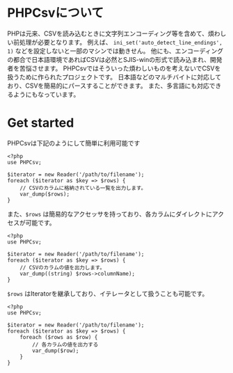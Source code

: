 # PHPCsvについて
PHPは元来、CSVを読み込むときに文字列エンコーディング等を含めて、煩わしい前処理が必要となります。
例えば、 `ini_set('auto_detect_line_endings', 1)` などを設定しないと一部のマシンでは動きせん。
他にも、エンコーディングの都合で日本語環境であればCSVは必然とSJIS-winの形式で読み込まれ、開発者を苦悩させます。
PHPCsvではそういった煩わしいものを考えないでCSVを扱うために作られたプロジェクトです。
日本語などのマルチバイトに対応しており、CSVを簡易的にパースすることができます。
また、多言語にも対応できるようにもなっています。

# Get started
PHPCsvは下記のようにして簡単に利用可能です

```
<?php
use PHPCsv;

$iterator = new Reader('/path/to/filename');
foreach ($iterator as $key => $rows) {
    // CSVのカラムに格納されている一覧を出力します。
    var_dump($rows);
}
```

また、`$rows` は簡易的なアクセッサを持っており、各カラムにダイレクトにアクセスが可能です。
```
<?php
use PHPCsv;

$iterator = new Reader('/path/to/filename');
foreach ($iterator as $key => $rows) {
    // CSVのカラムの値を出力します。
    var_dump((string) $rows->columnName);
}
```

`$rows` はIteratorを継承しており、イテレータとして扱うことも可能です。

```
<?php
use PHPCsv;

$iterator = new Reader('/path/to/filename');
foreach ($iterator as $key => $rows) {
    foreach ($rows as $row) {
        // 各カラムの値を出力する
        var_dump($row);
    }
}
```
